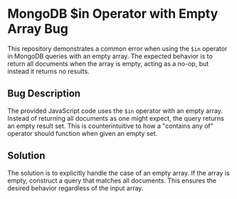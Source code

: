# MongoDB $in Operator with Empty Array Bug

This repository demonstrates a common error when using the `$in` operator in MongoDB queries with an empty array.  The expected behavior is to return all documents when the array is empty, acting as a no-op,  but instead it returns no results.

## Bug Description

The provided JavaScript code uses the `$in` operator with an empty array. Instead of returning all documents as one might expect, the query returns an empty result set. This is counterintuitive to how a "contains any of" operator should function when given an empty set.

## Solution

The solution is to explicitly handle the case of an empty array. If the array is empty, construct a query that matches all documents. This ensures the desired behavior regardless of the input array.
